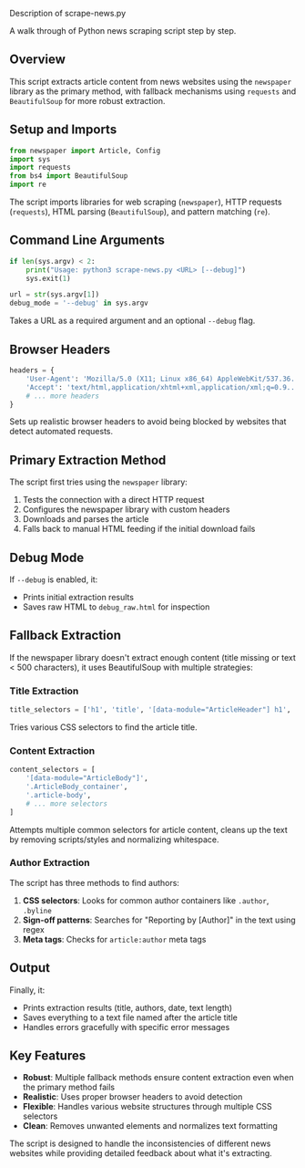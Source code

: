 Description of scrape-news.py

A walk through of Python news scraping script step by step.

## Overview
This script extracts article content from news websites using the `newspaper` library as the primary method, with fallback mechanisms using `requests` and `BeautifulSoup` for more robust extraction.

## Setup and Imports
```python
from newspaper import Article, Config
import sys
import requests
from bs4 import BeautifulSoup
import re
```
The script imports libraries for web scraping (`newspaper`), HTTP requests (`requests`), HTML parsing (`BeautifulSoup`), and pattern matching (`re`).

## Command Line Arguments
```python
if len(sys.argv) < 2:
    print("Usage: python3 scrape-news.py <URL> [--debug]")
    sys.exit(1)

url = str(sys.argv[1])
debug_mode = '--debug' in sys.argv
```
Takes a URL as a required argument and an optional `--debug` flag.

## Browser Headers
```python
headers = {
    'User-Agent': 'Mozilla/5.0 (X11; Linux x86_64) AppleWebKit/537.36...',
    'Accept': 'text/html,application/xhtml+xml,application/xml;q=0.9...',
    # ... more headers
}
```
Sets up realistic browser headers to avoid being blocked by websites that detect automated requests.

## Primary Extraction Method
The script first tries using the `newspaper` library:
1. Tests the connection with a direct HTTP request
2. Configures the newspaper library with custom headers
3. Downloads and parses the article
4. Falls back to manual HTML feeding if the initial download fails

## Debug Mode
If `--debug` is enabled, it:
- Prints initial extraction results
- Saves raw HTML to `debug_raw.html` for inspection

## Fallback Extraction
If the newspaper library doesn't extract enough content (title missing or text < 500 characters), it uses BeautifulSoup with multiple strategies:

### Title Extraction
```python
title_selectors = ['h1', 'title', '[data-module="ArticleHeader"] h1', '.ArticleHeader_headline']
```
Tries various CSS selectors to find the article title.

### Content Extraction
```python
content_selectors = [
    '[data-module="ArticleBody"]',
    '.ArticleBody_container',
    '.article-body',
    # ... more selectors
]
```
Attempts multiple common selectors for article content, cleans up the text by removing scripts/styles and normalizing whitespace.

### Author Extraction
The script has three methods to find authors:
1. **CSS selectors**: Looks for common author containers like `.author`, `.byline`
2. **Sign-off patterns**: Searches for "Reporting by [Author]" in the text using regex
3. **Meta tags**: Checks for `article:author` meta tags

## Output
Finally, it:
- Prints extraction results (title, authors, date, text length)
- Saves everything to a text file named after the article title
- Handles errors gracefully with specific error messages

## Key Features
- **Robust**: Multiple fallback methods ensure content extraction even when the primary method fails
- **Realistic**: Uses proper browser headers to avoid detection
- **Flexible**: Handles various website structures through multiple CSS selectors
- **Clean**: Removes unwanted elements and normalizes text formatting

The script is designed to handle the inconsistencies of different news websites while providing detailed feedback about what it's extracting.
